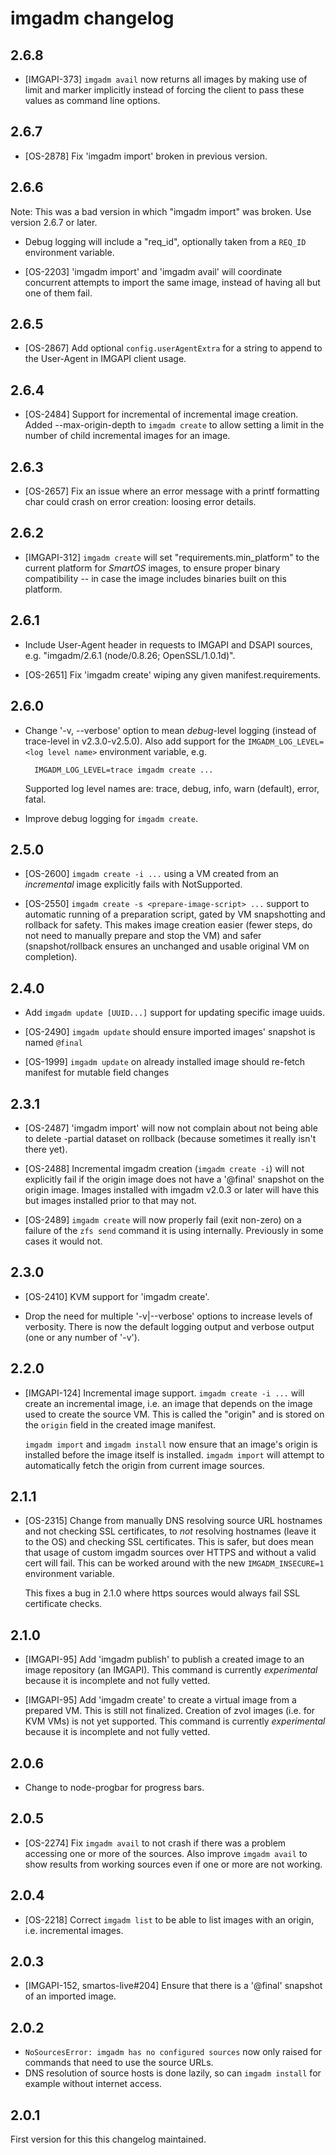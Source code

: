 # imgadm changelog

## 2.6.8

- [IMGAPI-373] `imgadm avail` now returns all images by making use of limit and
  marker implicitly instead of forcing the client to pass these values as
  command line options.


## 2.6.7

- [OS-2878] Fix 'imgadm import' broken in previous version.


## 2.6.6

Note: This was a bad version in which "imgadm import" was broken.
Use version 2.6.7 or later.

- Debug logging will include a "req_id", optionally taken from a `REQ_ID`
  environment variable.

- [OS-2203] 'imgadm import' and 'imgadm avail' will coordinate concurrent
  attempts to import the same image, instead of having all but one of them
  fail.


## 2.6.5

- [OS-2867] Add optional `config.userAgentExtra` for a string to append to
  the User-Agent in IMGAPI client usage.


## 2.6.4

- [OS-2484] Support for incremental of incremental image creation. Added
  --max-origin-depth to `imgadm create` to allow setting a limit in the number
  of child incremental images for an image.


## 2.6.3

- [OS-2657] Fix an issue where an error message with a printf formatting char
  could crash on error creation: loosing error details.


## 2.6.2

- [IMGAPI-312] `imgadm create` will set "requirements.min_platform" to the
  current platform for *SmartOS* images, to ensure proper binary compatibility
  -- in case the image includes binaries built on this platform.


## 2.6.1

- Include User-Agent header in requests to IMGAPI and DSAPI sources,
  e.g. "imgadm/2.6.1 (node/0.8.26; OpenSSL/1.0.1d)".

- [OS-2651] Fix 'imgadm create' wiping any given manifest.requirements.


## 2.6.0

- Change '-v, --verbose' option to mean *debug*-level logging (instead of
  trace-level in v2.3.0-v2.5.0). Also add support for the
  `IMGADM_LOG_LEVEL=<log level name>` environment variable, e.g.

        IMGADM_LOG_LEVEL=trace imgadm create ...

  Supported log level names are: trace, debug, info, warn (default), error,
  fatal.

- Improve debug logging for `imgadm create`.

## 2.5.0

- [OS-2600] `imgadm create -i ...` using a VM created from an *incremental*
  image explicitly fails with NotSupported.

- [OS-2550] `imgadm create -s <prepare-image-script> ...` support to automatic
  running of a preparation script, gated by VM snapshotting and rollback for
  safety. This makes image creation easier (fewer steps, do not need to
  manually prepare and stop the VM) and safer (snapshot/rollback ensures an
  unchanged and usable original VM on completion).

## 2.4.0

- Add `imgadm update [UUID...]` support for updating specific image uuids.

- [OS-2490] `imgadm update` should ensure imported images' snapshot is named
  `@final`

- [OS-1999] `imgadm update` on already installed image should re-fetch manifest
  for mutable field changes

## 2.3.1

- [OS-2487] 'imgadm import' will now not complain about not being able to
  delete -partial dataset on rollback (because sometimes it really isn't
  there yet).

- [OS-2488] Incremental imgadm creation (`imgadm create -i`) will not explicitly
  fail if the origin image does not have a '@final' snapshot on the origin image.
  Images installed with imgadm v2.0.3 or later will have this but images installed
  prior to that may not.

- [OS-2489] `imgadm create` will now properly fail (exit non-zero) on a failure
  of the `zfs send` command it is using internally. Previously in some cases it
  would not.

## 2.3.0

- [OS-2410] KVM support for 'imgadm create'.

- Drop the need for multiple '-v|--verbose' options to increase levels of
  verbosity. There is now the default logging output and verbose output (one or
  any number of '-v').


## 2.2.0

- [IMGAPI-124] Incremental image support. `imgadm create -i ...` will create
  an incremental image, i.e. an image that depends on the image used to
  create the source VM. This is called the "origin" and is stored on the
  `origin` field in the created image manifest.

  `imgadm import` and `imgadm install` now ensure that an image's origin is
  installed before the image itself is installed. `imgadm import` will attempt
  to automatically fetch the origin from current image sources.


## 2.1.1

- [OS-2315] Change from manually DNS resolving source URL hostnames and not
  checking SSL certificates, to *not* resolving hostnames (leave it to the
  OS) and checking SSL certificates. This is safer, but does mean that
  usage of custom imgadm sources over HTTPS and without a valid cert will
  fail. This can be worked around with the new `IMGADM_INSECURE=1`
  environment variable.

  This fixes a bug in 2.1.0 where https sources would always fail SSL
  certificate checks.


## 2.1.0

- [IMGAPI-95] Add 'imgadm publish' to publish a created image to an image
  repository (an IMGAPI). This command is currently *experimental* because
  it is incomplete and not fully vetted.

- [IMGAPI-95] Add 'imgadm create' to create a virtual image from a prepared
  VM. This is still not finalized. Creation of zvol images (i.e. for KVM VMs)
  is not yet supported. This command is currently *experimental* because
  it is incomplete and not fully vetted.


## 2.0.6

- Change to node-progbar for progress bars.


## 2.0.5

- [OS-2274] Fix `imgadm avail` to not crash if there was a problem accessing
  one or more of the sources. Also improve `imgadm avail` to show results
  from working sources even if one or more are not working.

## 2.0.4

- [OS-2218] Correct `imgadm list` to be able to list images with an origin,
  i.e. incremental images.

## 2.0.3

- [IMGAPI-152, smartos-live#204] Ensure that there is a '@final' snapshot
  of an imported image.

## 2.0.2

- `NoSourcesError: imgadm has no configured sources` now only raised for commands
  that need to use the source URLs.
- DNS resolution of source hosts is done lazily, so can `imgadm install` for example
  without internet access.

## 2.0.1

First version for this this changelog maintained.
